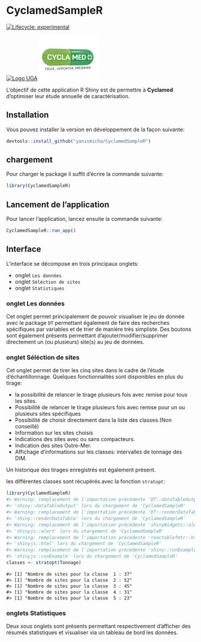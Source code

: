 
<!-- README.md is generated from README.Rmd. Please edit that file -->

# CyclamedSampleR

[![Lifecycle:
experimental](https://img.shields.io/badge/lifecycle-experimental-orange.svg)](https://lifecycle.r-lib.org/articles/stages.html#experimental)

[![Logo
UGA](inst/app/www/logo-uga.png)](https://www.univ-grenoble-alpes.fr/)
[![Logo](inst/app/www/logo.gif)](https://www.cyclamed.org/)

L’objectif de cette application R Shiny est de permettre à **Cyclamed**
d’optimiser leur étude annuelle de caractérisation.

## Installation

Vous pouvez installer la version en développement de la façon suivante:

``` r
devtools::install_github("yanismicha/CyclamedSampleR")
```

## chargement

Pour charger le package il suffit d’écrire la commande suivante:

``` r
library(CyclamedSampleR)
```

## Lancement de l’application

Pour lancer l’application, lancez ensuite la commande suivante:

``` r
CyclamedSampleR::run_app()
```

## Interface

L’interface se décompose en trois principaux onglets:

- onglet `Les données`
- onglet `Séléction de sites`
- onglet `Statistiques`

### onglet Les données

Cet onglet permet principalement de pouvoir visualiser le jeu de donnée
avec le package `DT` permettant également de faire des recherches
spécifiques par variables et de trier de manière très simpliste. Des
boutons sont également présents permettant d’ajouter/modifier/supprimer
directement un (ou plusieurs) site(s) au jeu de données.

### onglet Séléction de sites

Cet onglet permet de tirer les cinq sites dans le cadre de l’étude
d’échantillonnage. Quelques fonctionnalités sont disponibles en plus du
tirage:

- la possibilité de relancer le tirage plusieurs fois avec remise pour
  tous les sites.
- Possibilité de relancer le tirage plusieurs fois avec remise pour un
  ou plusieurs sites spécifiques
- Possibilité de choisir directement dans la liste des classes.(Non
  conseillé)
- Information sur les sites choisis
- Indications des sites avec ou sans compacteurs.
- Indication des sites Outre-Mer.
- Affichage d’informations sur les classes: intervalles de tonnage des
  DIM.

Un historique des tirages enregistrés est également présent.

les différentes classes sont récupérés avec la fonction `stratopt`:

``` r
library(CyclamedSampleR)
#> Warning: remplacement de l'importation précédente 'DT::dataTableOutput' par
#> 'shiny::dataTableOutput' lors du chargement de 'CyclamedSampleR'
#> Warning: remplacement de l'importation précédente 'DT::renderDataTable' par
#> 'shiny::renderDataTable' lors du chargement de 'CyclamedSampleR'
#> Warning: remplacement de l'importation précédente 'shinyWidgets::alert' par
#> 'shinyjs::alert' lors du chargement de 'CyclamedSampleR'
#> Warning: remplacement de l'importation précédente 'reactablefmtr::html' par
#> 'shinyjs::html' lors du chargement de 'CyclamedSampleR'
#> Warning: remplacement de l'importation précédente 'shiny::runExample' par
#> 'shinyjs::runExample' lors du chargement de 'CyclamedSampleR'
classes <- stratopt(Tonnage)
```

    #> [1] "Nombre de sites pour la classe  1 : 37"
    #> [1] "Nombre de sites pour la classe  2 : 52"
    #> [1] "Nombre de sites pour la classe  3 : 45"
    #> [1] "Nombre de sites pour la classe  4 : 31"
    #> [1] "Nombre de sites pour la classe  5 : 23"

### onglets Statistiques

Deux sous onglets sont présents permettant respectivement d’afficher des
résumés statistiques et visualiser via un tableau de bord les données.

